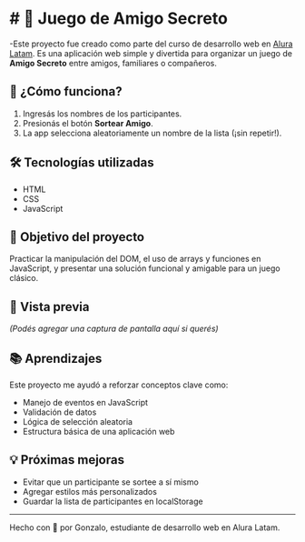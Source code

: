 <h1># 🎁 Juego de Amigo Secreto</h1>

-Este proyecto fue creado como parte del curso de desarrollo web en [Alura Latam](https://www.aluracursos.com/). Es una aplicación web simple y divertida para organizar un juego de **Amigo Secreto** entre amigos, familiares o compañeros.

## 🚀 ¿Cómo funciona?

1. Ingresás los nombres de los participantes.
2. Presionás el botón **Sortear Amigo**.
3. La app selecciona aleatoriamente un nombre de la lista (¡sin repetir!).

## 🛠️ Tecnologías utilizadas

- HTML
- CSS
- JavaScript

## 🎯 Objetivo del proyecto

Practicar la manipulación del DOM, el uso de arrays y funciones en JavaScript, y presentar una solución funcional y amigable para un juego clásico.

## 📸 Vista previa

*(Podés agregar una captura de pantalla aquí si querés)*

## 📚 Aprendizajes

Este proyecto me ayudó a reforzar conceptos clave como:

- Manejo de eventos en JavaScript
- Validación de datos
- Lógica de selección aleatoria
- Estructura básica de una aplicación web

## 💡 Próximas mejoras

- Evitar que un participante se sortee a sí mismo
- Agregar estilos más personalizados
- Guardar la lista de participantes en localStorage

---

Hecho con 💙 por Gonzalo, estudiante de desarrollo web en Alura Latam.

